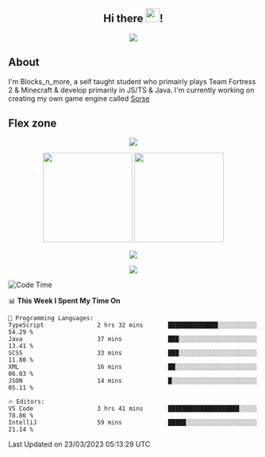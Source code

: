 <h2 align="center">
  Hi there <img src="https://media.giphy.com/media/hvRJCLFzcasrR4ia7z/giphy.gif" width="28">!
</h2>

<p align="center">
  <img src="https://forthebadge.com/images/badges/0-percent-optimized.svg">
</p>

## About
I'm Blocks_n_more, a self taught student who primairly plays Team Fortress 2 & Minecraft & develop primarily in JS/TS & Java. I'm currently working on creating my own game engine called [Sorse](https://github.com/Wave-Studio/sorse2)

## Flex zone
<p align="center">
 <img src="https://github-profile-summary-cards.vercel.app/api/cards/profile-details?username=Blocksnmore&theme=github_dark">
</p>
<p align="center">
 <img height="180em" src="https://github-readme-stats-git-masterrstaa-rickstaa.vercel.app/api?username=Blocksnmore&show_icons=true&theme=dark&hide_border=true">
 <img height="180em" src="https://github-readme-stats-git-masterrstaa-rickstaa.vercel.app/api/top-langs/?username=Blocksnmore&layout=compact&theme=dark&hide_border=true"> 
</p>
<p align="center">
 <img src="https://github-readme-streak-stats.herokuapp.com/?user=Blocksnmore&theme=dark&hide_border=true">
</p>
<p align="center">
 <img src="https://github-readme-activity-graph.cyclic.app/graph?username=Blocksnmore&theme=github&hide_border=true"> 
</p>

<!--START_SECTION:waka-->
![Code Time](http://img.shields.io/badge/Code%20Time-474%20hrs%209%20mins-blue)

📊 **This Week I Spent My Time On** 

```text
💬 Programming Languages: 
TypeScript               2 hrs 32 mins       ██████████████░░░░░░░░░░░   54.29 % 
Java                     37 mins             ███░░░░░░░░░░░░░░░░░░░░░░   13.41 % 
SCSS                     33 mins             ███░░░░░░░░░░░░░░░░░░░░░░   11.80 % 
XML                      16 mins             ██░░░░░░░░░░░░░░░░░░░░░░░   06.03 % 
JSON                     14 mins             █░░░░░░░░░░░░░░░░░░░░░░░░   05.11 % 

🔥 Editors: 
VS Code                  3 hrs 41 mins       ████████████████████░░░░░   78.86 % 
IntelliJ                 59 mins             █████░░░░░░░░░░░░░░░░░░░░   21.14 % 
```


 Last Updated on 23/03/2023 05:13:29 UTC
<!--END_SECTION:waka-->
